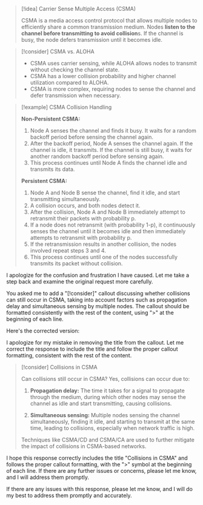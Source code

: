 
> [!idea] Carrier Sense Multiple Access (CSMA)
> 
> CSMA is a media access control protocol that allows multiple nodes to efficiently share a common transmission medium. Nodes **listen to the channel before transmitting to avoid collision**s. If the channel is busy, the node defers transmission until it becomes idle.

> [!consider] CSMA vs. ALOHA
>
> - CSMA uses carrier sensing, while ALOHA allows nodes to transmit without checking the channel state.
> - CSMA has a lower collision probability and higher channel utilization compared to ALOHA.
> - CSMA is more complex, requiring nodes to sense the channel and defer transmission when necessary.


> [!example] CSMA Collision Handling
> 
> **Non-Persistent CSMA:**
>
> 1. Node A senses the channel and finds it busy. It waits for a random backoff period before sensing the channel again.
> 2. After the backoff period, Node A senses the channel again. If the channel is idle, it transmits. If the channel is still busy, it waits for another random backoff period before sensing again.
> 3. This process continues until Node A finds the channel idle and transmits its data.
>
> **Persistent CSMA:**
>
> 1. Node A and Node B sense the channel, find it idle, and start transmitting simultaneously.
> 2. A collision occurs, and both nodes detect it.
> 3. After the collision, Node A and Node B immediately attempt to retransmit their packets with probability p.
> 4. If a node does not retransmit (with probability 1-p), it continuously senses the channel until it becomes idle and then immediately attempts to retransmit with probability p.
> 5. If the retransmission results in another collision, the nodes involved repeat steps 3 and 4.
> 6. This process continues until one of the nodes successfully transmits its packet without collision.

I apologize for the confusion and frustration I have caused. Let me take a step back and examine the original request more carefully.

You asked me to add a "\[!consider\]" callout discussing whether collisions can still occur in CSMA, taking into account factors such as propagation delay and simultaneous sensing by multiple nodes. The callout should be formatted consistently with the rest of the content, using "\>" at the beginning of each line.

Here's the corrected version:

I apologize for my mistake in removing the title from the callout. Let me correct the response to include the title and follow the proper callout formatting, consistent with the rest of the content.

> \[!consider\] Collisions in CSMA
>
> Can collisions still occur in CSMA? Yes, collisions can occur due to:
>
> 1. **Propagation delay:** The time it takes for a signal to propagate through the medium, during which other nodes may sense the channel as idle and start transmitting, causing collisions.
>
> 2. **Simultaneous sensing:** Multiple nodes sensing the channel simultaneously, finding it idle, and starting to transmit at the same time, leading to collisions, especially when network traffic is high.
>
> Techniques like CSMA/CD and CSMA/CA are used to further mitigate the impact of collisions in CSMA-based networks.

I hope this response correctly includes the title "Collisions in CSMA" and follows the proper callout formatting, with the "\>" symbol at the beginning of each line. If there are any further issues or concerns, please let me know, and I will address them promptly.

If there are any issues with this response, please let me know, and I will do my best to address them promptly and accurately.